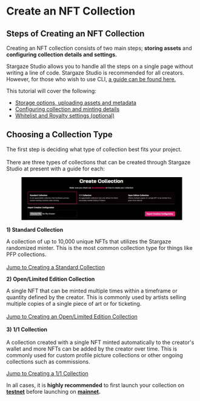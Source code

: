 # Create an NFT Collection

## Steps of Creating an NFT Collection

Creating an NFT collection consists of two main steps; **storing assets** and **configuring collection details and settings.**&#x20;

Stargaze Studio allows you to handle all the steps on a single page without writing a line of code. Stargaze Studio is recommended for all creators. However, for those who wish to use CLI, [a guide can be found here.](../../readme/)

This tutorial will cover the following:

* [Storage options, uploading assets and metadata](upload-assets-and-metadata.md)
* [Configuring collection and minting details](configure-collection-and-minting-details.md)
* [Whitelist and Royalty settings (optional)](creating-a-standard-collection/whitelist-and-royalty-options.md)

## Choosing a Collection Type

The first step is deciding what type of collection best fits your project. \
\
There are three types of collections that can be created through Stargaze Studio at present with a guide for each:

<figure><img src="../../../.gitbook/assets/image (3) (2).png" alt=""><figcaption></figcaption></figure>

**1) Standard Collection**

A collection of up to 10,000 unique NFTs that utilizes the Stargaze randomized minter. This is the most common collection type for things like PFP collections.\
\
[Jump to Creating a Standard Collection](creating-a-standard-collection/)

**2) Open/Limited Edition Collection**

A single NFT that can be minted multiple times within a timeframe or quantity defined by the creator. This is commonly used by artists selling multiple copies of a single piece of art or for ticketing.\
\
[Jump to Creating an Open/Limited Edition Collection](creating-an-open-limited-edition-collection/)\
\
**3) 1/1 Collection**\
\
A collection created with a single NFT minted automatically to the creator's wallet and more NFTs can be added by the creator over time. This is commonly used for custom profile picture collections or other ongoing collections such as commissions.

[Jump to Creating a 1/1 Collection](creating-a-1-1-collection/)

In all cases, it is **highly recommended** to first launch your collection on [**testnet**](https://studio.publicawesome.dev) before launching on [**mainnet**](https://studio.stargaze.zone)**.**




